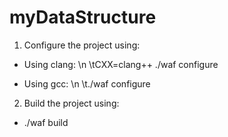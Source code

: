# myDataStructure

1. Configure the project using:
  
  * Using clang: \n
  \tCXX=clang++ ./waf configure
  
  * Using gcc: \n
  \t./waf configure

2. Build the project using:
  
  * ./waf build
  
